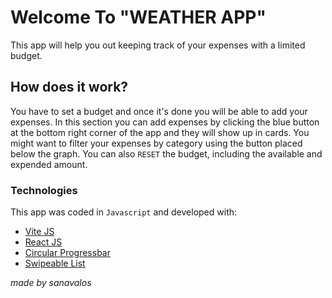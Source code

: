 # Welcome To "WEATHER APP" 
This app will help you out keeping track of your expenses with a limited budget.

## How does it work?
You have to set a budget and once it's done you will be able to add your expenses.
In this section you can add expenses by clicking the blue button at the bottom right corner of the app and they will show up in cards.
You might want to filter your expenses by category using the button placed below the graph.
You can also ```RESET``` the budget, including the available and expended amount.


### Technologies
This app was coded in `Javascript` and developed with:
- [Vite JS](https://vitejs.dev)
- [React JS](https://reactjs.org)
- [Circular Progressbar](https://www.kevinqi.com/react-circular-progressbar/)
- [Swipeable List](https://github.com/marekrozmus/react-swipeable-list)

_made by sanavalos_
